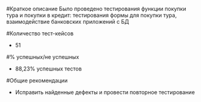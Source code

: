 #Краткое описание
Было проведено тестирования функции покупки тура и покупки в кредит: тестирования формы для покупки тура, взаимодействие банковских приложений с БД 

#Количество тест-кейсов 
* 51

#% успешных/не успешных 
* 88,23% успешных тестов

#Общие рекомендации
* Исправить найденные дефекты и провести повторное тестирование 